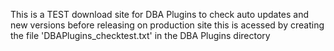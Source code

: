 This is a TEST download site for DBA Plugins to check auto updates and new versions before releasing on production site
this is acessed by creating the file 'DBAPlugins_checktest.txt' in the DBA Plugins directory
